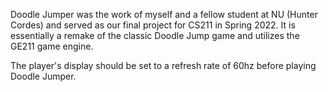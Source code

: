 Doodle Jumper was the work of myself and a fellow student at NU (Hunter Cordes) and served as our final project for CS211 in Spring 2022. It is essentially a remake of the classic Doodle Jump game and utilizes the GE211 game engine.

The player's display should be set to a refresh rate of 60hz before playing Doodle Jumper.
